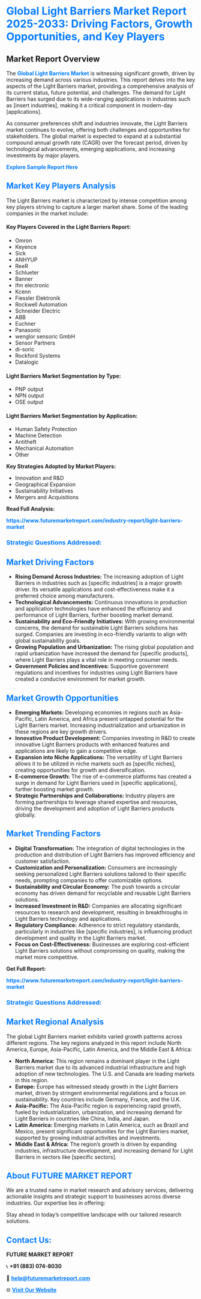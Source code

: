 <h1 style="color: #007BFF;">Global Light Barriers Market Report 2025-2033: Driving Factors, Growth Opportunities, and Key Players</h1>

<section id="overview">
<h2>Market Report Overview</h2>
<p>The <a href="https://www.futuremarketreport.com/industry-report/light-barriers-market" style="color: #007BFF; text-decoration: none;"><strong>Global Light Barriers Market</strong></a> is witnessing significant growth, driven by increasing demand across various industries. This report delves into the key aspects of the Light Barriers market, providing a comprehensive analysis of its current status, future potential, and challenges. The demand for Light Barriers has surged due to its wide-ranging applications in industries such as [insert industries], making it a critical component in modern-day [applications].</p>
<p>As consumer preferences shift and industries innovate, the Light Barriers market continues to evolve, offering both challenges and opportunities for stakeholders. The global market is expected to expand at a substantial compound annual growth rate (CAGR) over the forecast period, driven by technological advancements, emerging applications, and increasing investments by major players.</p>
</section>

<section id="overview">
<p><a href="https://www.futuremarketreport.com/request-sample/reportId=88404" style="color: #007BFF; text-decoration: none;"><strong>Explore Sample Report Here</strong></a></p>
</section>

<section id="key-players">
<h2 style="color: #007BFF;">Market Key Players Analysis</h2>
<p>The Light Barriers market is characterized by intense competition among key players striving to capture a larger market share. Some of the leading companies in the market include:</p>
<h4>Key Players Covered in the Light Barriers Report:</h4>
<ul><li>Omron</li><li>Keyence</li><li>Sick</li><li>ANHYUP</li><li>ReeR</li><li>Schlueter</li><li>Banner</li><li>Ifm electronic</li><li>Kcenn</li><li>Fiessler Elektronik</li><li>Rockwell Automation</li><li>Schneider Electric</li><li>ABB</li><li>Euchner</li><li>Panasonic</li><li>wenglor sensoric GmbH</li><li>Sensor Partners</li><li>di-soric</li><li>Rockford Systems</li><li>Datalogic</li></ul>
<h4>Light Barriers Market Segmentation by Type:</h4>
<ul><li>PNP output</li><li>NPN output</li><li>OSE output</li></ul>

<h4>Light Barriers Market Segmentation by Application:</h4>
<ul><li>Human Safety Protection</li><li>Machine Detection</li><li>Antitheft</li><li>Mechanical Automation</li><li>Other</li></ul>
<p><strong>Key Strategies Adopted by Market Players:</strong></p>
<ul>
<li>Innovation and R&D</li>
<li>Geographical Expansion</li>
<li>Sustainability Initiatives</li>
<li>Mergers and Acquisitions</li>
</ul>
</section>

<section>
<p><strong>Read Full Analysis: </strong></p><a href="https://www.futuremarketreport.com/industry-report/light-barriers-market" style="color: #007BFF; text-decoration: none;"><strong>https://www.futuremarketreport.com/industry-report/light-barriers-market</strong></a>
<h3 style="color: #007BFF;">Strategic Questions Addressed:</h3>
</section>

<section id="driving-factors">
<h2 style="color: #007BFF;">Market Driving Factors</h2>
<ul>
<li><strong>Rising Demand Across Industries:</strong> The increasing adoption of Light Barriers in industries such as [specific industries] is a major growth driver. Its versatile applications and cost-effectiveness make it a preferred choice among manufacturers.</li>
<li><strong>Technological Advancements:</strong> Continuous innovations in production and application technologies have enhanced the efficiency and performance of Light Barriers, further boosting market demand.</li>
<li><strong>Sustainability and Eco-Friendly Initiatives:</strong> With growing environmental concerns, the demand for sustainable Light Barriers solutions has surged. Companies are investing in eco-friendly variants to align with global sustainability goals.</li>
<li><strong>Growing Population and Urbanization:</strong> The rising global population and rapid urbanization have increased the demand for [specific products], where Light Barriers plays a vital role in meeting consumer needs.</li>
<li><strong>Government Policies and Incentives:</strong> Supportive government regulations and incentives for industries using Light Barriers have created a conducive environment for market growth.</li>
</ul>
</section>

<section id="growth-opportunities">
<h2 style="color: #007BFF;">Market Growth Opportunities</h2>
<ul>
<li><strong>Emerging Markets:</strong> Developing economies in regions such as Asia-Pacific, Latin America, and Africa present untapped potential for the Light Barriers market. Increasing industrialization and urbanization in these regions are key growth drivers.</li>
<li><strong>Innovative Product Development:</strong> Companies investing in R&D to create innovative Light Barriers products with enhanced features and applications are likely to gain a competitive edge.</li>
<li><strong>Expansion into Niche Applications:</strong> The versatility of Light Barriers allows it to be utilized in niche markets such as [specific niches], creating opportunities for growth and diversification.</li>
<li><strong>E-commerce Growth:</strong> The rise of e-commerce platforms has created a surge in demand for Light Barriers used in [specific applications], further boosting market growth.</li>
<li><strong>Strategic Partnerships and Collaborations:</strong> Industry players are forming partnerships to leverage shared expertise and resources, driving the development and adoption of Light Barriers products globally.</li>
</ul>
</section>

<section id="trending-factors">
<h2 style="color: #007BFF;">Market Trending Factors</h2>
<ul>
<li><strong>Digital Transformation:</strong> The integration of digital technologies in the production and distribution of Light Barriers has improved efficiency and customer satisfaction.</li>
<li><strong>Customization and Personalization:</strong> Consumers are increasingly seeking personalized Light Barriers solutions tailored to their specific needs, prompting companies to offer customizable options.</li>
<li><strong>Sustainability and Circular Economy:</strong> The push towards a circular economy has driven demand for recyclable and reusable Light Barriers solutions.</li>
<li><strong>Increased Investment in R&D:</strong> Companies are allocating significant resources to research and development, resulting in breakthroughs in Light Barriers technology and applications.</li>
<li><strong>Regulatory Compliance:</strong> Adherence to strict regulatory standards, particularly in industries like [specific industries], is influencing product development and quality in the Light Barriers market.</li>
<li><strong>Focus on Cost-Effectiveness:</strong> Businesses are exploring cost-efficient Light Barriers solutions without compromising on quality, making the market more competitive.</li>
</ul>
</section>

<section>
<p><strong>Get Full Report: </strong></p><a href="https://www.futuremarketreport.com/industry-report/light-barriers-market" style="color: #007BFF; text-decoration: none;"><strong>https://www.futuremarketreport.com/industry-report/light-barriers-market</strong></a>
<h3 style="color: #007BFF;">Strategic Questions Addressed:</h3>
</section>


<section id="regional-analysis">
<h2 style="color: #007BFF;">Market Regional Analysis</h2>
<p>The global Light Barriers market exhibits varied growth patterns across different regions. The key regions analyzed in this report include North America, Europe, Asia-Pacific, Latin America, and the Middle East & Africa:</p>
<ul>
<li><strong>North America:</strong> This region remains a dominant player in the Light Barriers market due to its advanced industrial infrastructure and high adoption of new technologies. The U.S. and Canada are leading markets in this region.</li>
<li><strong>Europe:</strong> Europe has witnessed steady growth in the Light Barriers market, driven by stringent environmental regulations and a focus on sustainability. Key countries include Germany, France, and the U.K.</li>
<li><strong>Asia-Pacific:</strong> The Asia-Pacific region is experiencing rapid growth, fueled by industrialization, urbanization, and increasing demand for Light Barriers in countries like China, India, and Japan.</li>
<li><strong>Latin America:</strong> Emerging markets in Latin America, such as Brazil and Mexico, present significant opportunities for the Light Barriers market, supported by growing industrial activities and investments.</li>
<li><strong>Middle East & Africa:</strong> The region’s growth is driven by expanding industries, infrastructure development, and increasing demand for Light Barriers in sectors like [specific sectors].</li>
</ul>
</section>

<footer>
<h2 style="color: #007BFF;">About FUTURE MARKET REPORT</h2>
<p>We are a trusted name in market research and advisory services, delivering actionable insights and strategic support to businesses across diverse industries. Our expertise lies in offering:</p>

<p>Stay ahead in today’s competitive landscape with our tailored research solutions.</p>

<h2 style="color: #007BFF;">Contact Us:</h2>
<p><strong>FUTURE MARKET REPORT</strong></p>
<p>📞 <strong>+91 (883) 074-8030</strong></p>
<p>📧 <strong><a href="mailto:help@futuremarketreport.com" style="color: #007BFF;">help@futuremarketreport.com</a></strong></p>
<p>🌐 <strong><a href="https://www.futuremarketreport.com/" style="color: #007BFF;">Visit Our Website</a></strong></p>
</footer>